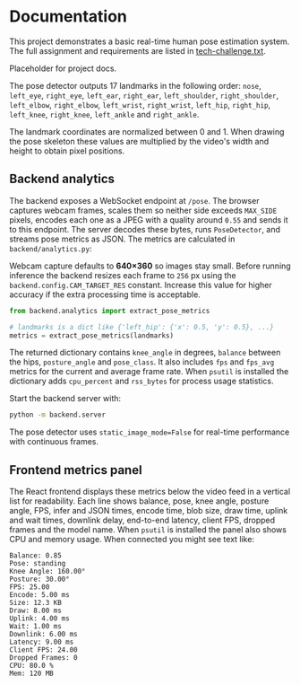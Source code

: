 # Documentation

This project demonstrates a basic real-time human pose estimation system. The
full assignment and requirements are listed in
[tech-challenge.txt](../tech-challenge.txt).

Placeholder for project docs.

The pose detector outputs 17 landmarks in the following order:
``nose``, ``left_eye``, ``right_eye``, ``left_ear``, ``right_ear``,
``left_shoulder``, ``right_shoulder``, ``left_elbow``, ``right_elbow``,
``left_wrist``, ``right_wrist``, ``left_hip``, ``right_hip``, ``left_knee``,
``right_knee``, ``left_ankle`` and ``right_ankle``.

The landmark coordinates are normalized between 0 and 1. When drawing the
pose skeleton these values are multiplied by the video's width and height to
obtain pixel positions.

## Backend analytics

The backend exposes a WebSocket endpoint at `/pose`. The browser captures
webcam frames, scales them so neither side exceeds `MAX_SIDE` pixels, encodes
each one as a JPEG with a quality around `0.55` and sends it to this endpoint.
The
server decodes these bytes, runs `PoseDetector`, and streams pose metrics as
JSON. The metrics are calculated in `backend/analytics.py`:

Webcam capture defaults to **640×360** so images stay small. Before
running inference the backend resizes each frame to `256` px using the
`backend.config.CAM_TARGET_RES` constant. Increase this value for higher
accuracy if the extra processing time is acceptable.

```python
from backend.analytics import extract_pose_metrics

# landmarks is a dict like {'left_hip': {'x': 0.5, 'y': 0.5}, ...}
metrics = extract_pose_metrics(landmarks)
```

The returned dictionary contains ``knee_angle`` in degrees,
``balance`` between the hips, ``posture_angle`` and ``pose_class``.
It also includes ``fps`` and ``fps_avg`` metrics for the current and average
frame rate. When ``psutil`` is installed the dictionary adds ``cpu_percent`` and
``rss_bytes`` for process usage statistics.

Start the backend server with:

```bash
python -m backend.server
```

The pose detector uses `static_image_mode=False` for real-time
performance with continuous frames.

## Frontend metrics panel

The React frontend displays these metrics below the video feed in a vertical
list for readability. Each line shows balance, pose, knee angle, posture angle,
FPS, infer and JSON times, encode time, blob size, draw time, uplink and wait
times, downlink delay, end-to-end latency, client FPS, dropped frames and the
model name. When `psutil` is installed the panel also shows CPU and memory
usage. When connected you might see text like:

```text
Balance: 0.85
Pose: standing
Knee Angle: 160.00°
Posture: 30.00°
FPS: 25.00
Encode: 5.00 ms
Size: 12.3 KB
Draw: 8.00 ms
Uplink: 4.00 ms
Wait: 1.00 ms
Downlink: 6.00 ms
Latency: 9.00 ms
Client FPS: 24.00
Dropped Frames: 0
CPU: 80.0 %
Mem: 120 MB
```

